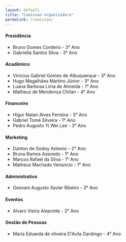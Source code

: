 ```yaml
---
layout: default
title: "Comissao organizadora"
permalink: /comissao/
---
```


#### **Presidência**

  * Bruno Gomes Cordeiro - 3° Ano
  * Gabriella Santos Silva - 3° Ano

#### **Acadêmico**

  * Vinicius Gabriel Gomes de Albuquerque - 3° Ano
  * Hugo Magalhães Martins Júnior - 3° Ano
  * Luana Barbosa Lima de Almeida - 1° Ano
  * Matheus de Mendonça Chitan - 4° Ano

#### **Financeiro**

  * Higor Natan Alves Ferreira - 3° Ano
  * Gabriel Tomé Silveira - 1° Ano
  * Pedro Augusto Yi Wei Lee - 3° Ano

#### **Marketing**

  * Danton de Godoy Antonio - 2° Ano
  * Bruna Ramos Azevedo - 1° Ano
  * Marcos Rafael da Silva - 1° Ano
  * Matheus Machado Venancio - 1° Ano

#### **Administrativo**

  * Geovani Augusto Xavier Ribeiro - 3° Ano

#### **Eventos**

  * Alvaro Vieira Aleprotte - 2° Ano

#### **Gestão de Pessoas**

  * Maria Eduarda de oliveira D'Avila Gardingo - 4° Ano

